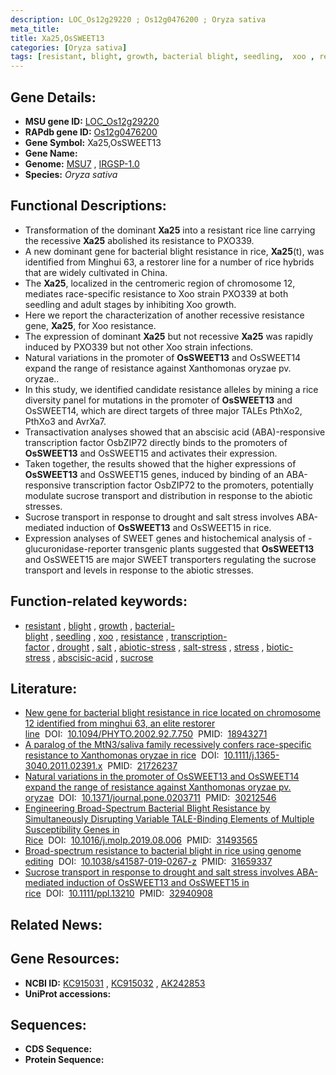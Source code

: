 ```yaml
---
description: LOC_Os12g29220 ; Os12g0476200 ; Oryza sativa
meta_title:
title: Xa25,OsSWEET13
categories: [Oryza sativa]
tags: [resistant, blight, growth, bacterial blight, seedling,  xoo , resistance, transcription factor, drought, salt, abiotic stress, salt stress, stress, biotic stress, abscisic acid, sucrose]
---
```


## Gene Details:
- **MSU gene ID:** [LOC_Os12g29220](http://rice.uga.edu/cgi-bin/ORF_infopage.cgi?orf=LOC_Os12g29220)  
- **RAPdb gene ID:** [Os12g0476200](https://rapdb.dna.affrc.go.jp/locus/?name=Os12g0476200)  
- **Gene Symbol:** Xa25,OsSWEET13
- **Gene Name:**
- **Genome:**  [MSU7](http://rice.uga.edu/)&nbsp;,&nbsp;[IRGSP-1.0](https://rapdb.dna.affrc.go.jp/download/irgsp1.html)
- **Species:** *Oryza sativa*

## Functional Descriptions:
   - Transformation of the dominant **Xa25** into a resistant rice line carrying the recessive **Xa25** abolished its resistance to PXO339.
   - A new dominant gene for bacterial blight resistance in rice, **Xa25**(t), was identified from Minghui 63, a restorer line for a number of rice hybrids that are widely cultivated in China.
   - The **Xa25**, localized in the centromeric region of chromosome 12, mediates race-specific resistance to Xoo strain PXO339 at both seedling and adult stages by inhibiting Xoo growth.
   - Here we report the characterization of another recessive resistance gene, **Xa25**, for Xoo resistance.
   - The expression of dominant **Xa25** but not recessive **Xa25** was rapidly induced by PXO339 but not other Xoo strain infections.
   - Natural variations in the promoter of **OsSWEET13** and OsSWEET14 expand the range of resistance against Xanthomonas oryzae pv. oryzae..
   - In this study, we identified candidate resistance alleles by mining a rice diversity panel for mutations in the promoter of **OsSWEET13** and OsSWEET14, which are direct targets of three major TALEs PthXo2, PthXo3 and AvrXa7.
   - Transactivation analyses showed that an abscisic acid (ABA)-responsive transcription factor OsbZIP72 directly binds to the promoters of **OsSWEET13** and OsSWEET15 and activates their expression.
   - Taken together, the results showed that the higher expressions of **OsSWEET13** and OsSWEET15 genes, induced by binding of an ABA-responsive transcription factor OsbZIP72 to the promoters, potentially modulate sucrose transport and distribution in response to the abiotic stresses.
   - Sucrose transport in response to drought and salt stress involves ABA-mediated induction of **OsSWEET13** and OsSWEET15 in rice.
   - Expression analyses of SWEET genes and histochemical analysis of <a6><c2>-glucuronidase-reporter transgenic plants suggested that **OsSWEET13** and OsSWEET15 are major SWEET transporters regulating the sucrose transport and levels in response to the abiotic stresses.

## Function-related keywords:
   - [resistant](/tags/resistant/)&nbsp;,&nbsp;[blight](/tags/blight/)&nbsp;,&nbsp;[growth](/tags/growth/)&nbsp;,&nbsp;[bacterial-blight](/tags/bacterial-blight/)&nbsp;,&nbsp;[seedling](/tags/seedling/)&nbsp;,&nbsp;[xoo](/tags/xoo/)&nbsp;,&nbsp;[resistance](/tags/resistance/)&nbsp;,&nbsp;[transcription-factor](/tags/transcription-factor/)&nbsp;,&nbsp;[drought](/tags/drought/)&nbsp;,&nbsp;[salt](/tags/salt/)&nbsp;,&nbsp;[abiotic-stress](/tags/abiotic-stress/)&nbsp;,&nbsp;[salt-stress](/tags/salt-stress/)&nbsp;,&nbsp;[stress](/tags/stress/)&nbsp;,&nbsp;[biotic-stress](/tags/biotic-stress/)&nbsp;,&nbsp;[abscisic-acid](/tags/abscisic-acid/)&nbsp;,&nbsp;[sucrose](/tags/sucrose/)

## Literature:
   - [New gene for bacterial blight resistance in rice located on chromosome 12 identified from minghui 63, an elite restorer line](https://www.doi.org/10.1094/PHYTO.2002.92.7.750)&nbsp;&nbsp;DOI:&nbsp;&nbsp;[10.1094/PHYTO.2002.92.7.750](https://www.doi.org/10.1094/PHYTO.2002.92.7.750)&nbsp;&nbsp;PMID:&nbsp;&nbsp;[18943271](https://pubmed.ncbi.nlm.nih.gov/18943271/)
   - [A paralog of the MtN3/saliva family recessively confers race-specific resistance to Xanthomonas oryzae in rice](https://www.doi.org/10.1111/j.1365-3040.2011.02391.x)&nbsp;&nbsp;DOI:&nbsp;&nbsp;[10.1111/j.1365-3040.2011.02391.x](https://www.doi.org/10.1111/j.1365-3040.2011.02391.x)&nbsp;&nbsp;PMID:&nbsp;&nbsp;[21726237](https://pubmed.ncbi.nlm.nih.gov/21726237/)
   - [Natural variations in the promoter of OsSWEET13 and OsSWEET14 expand the range of resistance against Xanthomonas oryzae pv. oryzae](https://www.doi.org/10.1371/journal.pone.0203711)&nbsp;&nbsp;DOI:&nbsp;&nbsp;[10.1371/journal.pone.0203711](https://www.doi.org/10.1371/journal.pone.0203711)&nbsp;&nbsp;PMID:&nbsp;&nbsp;[30212546](https://pubmed.ncbi.nlm.nih.gov/30212546/)
   - [Engineering Broad-Spectrum Bacterial Blight Resistance by Simultaneously Disrupting Variable TALE-Binding Elements of Multiple Susceptibility Genes in Rice](https://www.doi.org/10.1016/j.molp.2019.08.006)&nbsp;&nbsp;DOI:&nbsp;&nbsp;[10.1016/j.molp.2019.08.006](https://www.doi.org/10.1016/j.molp.2019.08.006)&nbsp;&nbsp;PMID:&nbsp;&nbsp;[31493565](https://pubmed.ncbi.nlm.nih.gov/31493565/)
   - [Broad-spectrum resistance to bacterial blight in rice using genome editing](https://www.doi.org/10.1038/s41587-019-0267-z)&nbsp;&nbsp;DOI:&nbsp;&nbsp;[10.1038/s41587-019-0267-z](https://www.doi.org/10.1038/s41587-019-0267-z)&nbsp;&nbsp;PMID:&nbsp;&nbsp;[31659337](https://pubmed.ncbi.nlm.nih.gov/31659337/)
   - [Sucrose transport in response to drought and salt stress involves ABA-mediated induction of OsSWEET13 and OsSWEET15 in rice](https://www.doi.org/10.1111/ppl.13210)&nbsp;&nbsp;DOI:&nbsp;&nbsp;[10.1111/ppl.13210](https://www.doi.org/10.1111/ppl.13210)&nbsp;&nbsp;PMID:&nbsp;&nbsp;[32940908](https://pubmed.ncbi.nlm.nih.gov/32940908/)

## Related News:

## Gene Resources:
- **NCBI ID:**  [KC915031](http://www.ncbi.nlm.nih.gov/nuccore/KC915031)&nbsp;,&nbsp;[KC915032](http://www.ncbi.nlm.nih.gov/nuccore/KC915032)&nbsp;,&nbsp;[AK242853](http://www.ncbi.nlm.nih.gov/nuccore/AK242853)
- **UniProt accessions:** [](https://www.uniprot.org/uniprotkb//entry)

## Sequences:
- **CDS Sequence:**
- **Protein Sequence:**

